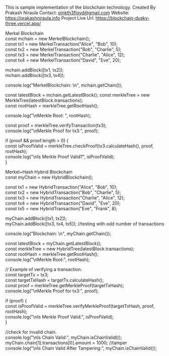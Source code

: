 This is sample implementation of the blockchain technology.
Created By Prakash Niraula
Contact: pinkth3floyd@gmail.com
Website: https://prakashniraula.info
Project Live Url: https://blockchain-dusky-three.vercel.app/





Merkel Blockchain  
const mchain = new MerkelBlockchain();  
const tx1 = new MerkelTransaction("Alice", "Bob", 10);  
const tx2 = new MerkelTransaction("Bob", "Charlie", 5);  
const tx3 = new MerkelTransaction("Charlie", "Alice", 12);  
const tx4 = new MerkelTransaction("David", "Eve", 20);  


mchain.addBlock([tx1, tx2]);  
mchain.addBlock([tx3, tx4]);  


console.log("MerkelBlockchain: \n", mchain.getChain());  

const latestBlock = mchain.getLatestBlock();
const merkleTree = new MerkleTree(latestBlock.transactions);  
const rootHash = merkleTree.getRootHash();  

console.log("\nMerkle Root: ", rootHash);  

const proof = merkleTree.verifyTransaction(tx3);  
console.log("\nMerkle Proof for tx3:", proof);  

if (proof && proof.length > 0) {  
    const isProofValid = merkleTree.checkProof(tx3.calculateHash(), proof, rootHash);  
    console.log("\nIs Merkle Proof Valid?", isProofValid);  
}  





Merkel+Hash Hybrid Blockchain  
const myChain = new HybridBlockchain();  

const tx1 = new HybridTransaction("Alice", "Bob", 10);  
const tx2 = new HybridTransaction("Bob", "Charlie", 5);  
const tx3 = new HybridTransaction("Charlie", "Alice", 12);  
const tx4 = new HybridTransaction("David", "Eve", 20);  
const tx5 = new HybridTransaction("Eve", "Frank", 8);  


myChain.addBlock([tx1, tx2]);  
myChain.addBlock([tx3, tx4, tx5]);  //testing with odd number of transactions  

console.log("Blockchain: \n", myChain.getChain());  

const latestBlock = myChain.getLatestBlock();  
const merkleTree = new HybridTree(latestBlock.transactions);  
const rootHash = merkleTree.getRootHash();   
console.log("\nMerkle Root:", rootHash);  

// Example of verifying a transaction.  
const targetTx = tx3;  
const targetTxHash = targetTx.calculateHash();  
const proof = merkleTree.getMerkleProof(targetTxHash);  
console.log("\nMerkle Proof for tx3:", proof);  

if (proof) {  
  const isProofValid = merkleTree.verifyMerkleProof(targetTxHash, proof, rootHash);  
  console.log("\nIs Merkle Proof Valid:", isProofValid);  
}  

//check for invalid chain.  
console.log("\nIs Chain Valid:", myChain.isChainValid());  
myChain.chain[1].transactions[0].amount = 1000; //tamper  
console.log("\nIs Chain Valid After Tampering:", myChain.isChainValid());  
